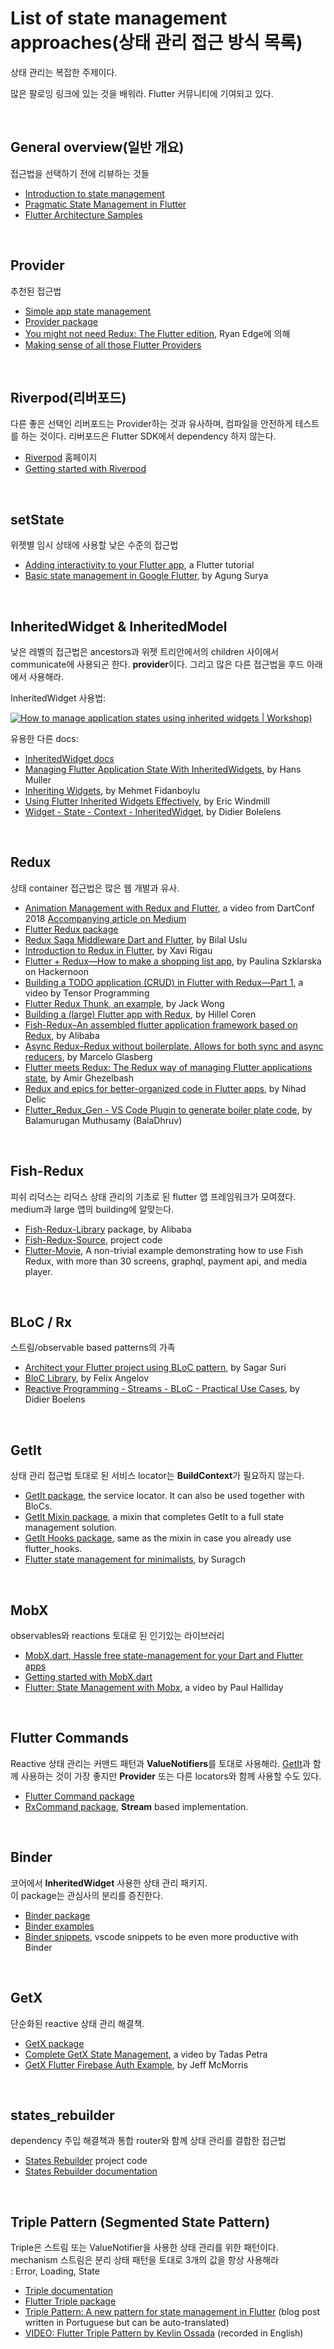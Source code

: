 # List of state management approaches(상태 관리 접근 방식 목록)  

상태 관리는 복잡한 주제이다.  

많은 팔로잉 링크에 있는 것을 배워라. Flutter 커뮤니티에 기여되고 있다.  

<br/>

## General overview(일반 개요)  

접근법을 선택하기 전에 리뷰하는 것들  

* [Introduction to state management](https://docs.flutter.dev/development/data-and-backend/state-mgmt/intro)
* [Pragmatic State Management in Flutter](https://www.youtube.com/watch?v=d_m5csmrf7I)
* [Flutter Architecture Samples](https://fluttersamples.com/)  

<br/>

## Provider  

추천된 접근법  
* [Simple app state management](https://docs.flutter.dev/development/data-and-backend/state-mgmt/simple)
* [Provider package](https://pub.dev/packages/provider)
* [You might not need Redux: The Flutter edition](https://proandroiddev.com/you-might-not-need-redux-the-flutter-edition-9c11eba006d7), Ryan Edge에 의해
* [Making sense of all those Flutter Providers](https://medium.com/flutter-community/making-sense-all-of-those-flutter-providers-e842e18f45dd)  

<br/>

## Riverpod(리버포드)  

다른 좋은 선택인 리버포드는 Provider하는 것과 유사하며, 컴파일을 안전하게 테스트를 하는 것이다. 리버포드은 Flutter SDK에서 dependency 하지 않는다.  
* [Riverpod](https://riverpod.dev/) 홈페이지
* [Getting started with Riverpod](https://riverpod.dev/docs/getting_started/)  

<br/>

## setState  
위젯별 임시 상태에 사용할 낮은 수준의 접근법  
* [Adding interactivity to your Flutter app](https://docs.flutter.dev/development/ui/interactive), a Flutter tutorial
* [Basic state management in Google Flutter](https://medium.com/@agungsurya/basic-state-management-in-google-flutter-6ee73608f96d), by Agung Surya

<br/>

## InheritedWidget & InheritedModel  
낮은 레벨의 접근법은 ancestors과 위젯 트리안에서의 children 사이에서 communicate에 사용되곤 한다. **provider**이다. 그리고 많은 다른 접근법을 후드 아래에서 사용해라.  

InheritedWidget 사용법:

[![How to manage application states using inherited widgets | Workshop)](http://img.youtube.com/vi/LFcGPS6cGrY/0.jpg)](https://youtu.be/LFcGPS6cGrY)  

유용한 다른 docs:
* [InheritedWidget docs](https://api.flutter.dev/flutter/widgets/InheritedWidget-class.html)
* [Managing Flutter Application State With InheritedWidgets](https://medium.com/flutter/managing-flutter-application-state-with-inheritedwidgets-1140452befe1), by Hans Muller
* [Inheriting Widgets](https://medium.com/@mehmetf_71205/inheriting-widgets-b7ac56dbbeb1), by Mehmet Fidanboylu
* [Using Flutter Inherited Widgets Effectively](https://ericwindmill.com/articles/inherited_widget/), by Eric Windmill
* [Widget - State - Context - InheritedWidget](https://www.didierboelens.com/2018/06/widget-state-context-inheritedwidget/), by Didier Bolelens

<br/>

## Redux

상태 container 접근법은 많은 웹 개발과 유사.  
* [Animation Management with Redux and Flutter](https://www.youtube.com/watch?v=9ZkLtr0Fbgk), a video from DartConf 2018 [Accompanying article on Medium](https://medium.com/flutter/animation-management-with-flutter-and-flux-redux-94729e6585fa)
* [Flutter Redux package](https://pub.dev/packages/flutter_redux)
* [Redux Saga Middleware Dart and Flutter](https://pub.dev/packages/redux_saga), by Bilal Uslu
* [Introduction to Redux in Flutter](https://blog.novoda.com/introduction-to-redux-in-flutter/), by Xavi Rigau
* [Flutter + Redux—How to make a shopping list app](https://hackernoon.com/flutter-redux-how-to-make-shopping-list-app-1cd315e79b65), by Paulina Szklarska on Hackernoon
* [Building a TODO application (CRUD) in Flutter with Redux—Part 1](https://www.youtube.com/watch?v=Wj216eSBBWs), a video by Tensor Programming
* [Flutter Redux Thunk, an example](https://medium.com/codechai/flutter-redux-thunk-27c2f2b80a3b), by Jack Wong
* [Building a (large) Flutter app with Redux](https://hillel.dev/2018/06/01/building-a-large-flutter-app-with-redux/), by Hillel Coren
* [Fish-Redux–An assembled flutter application framework based on Redux](https://github.com/alibaba/fish-redux/), by Alibaba
* [Async Redux–Redux without boilerplate. Allows for both sync and async reducers](https://pub.dev/packages/async_redux), by Marcelo Glasberg
* [Flutter meets Redux: The Redux way of managing Flutter applications state](https://thisisamir98.medium.com/flutter-meets-redux-the-redux-way-of-managing-flutter-applications-state-f60ef693b509), by Amir Ghezelbash
* [Redux and epics for better-organized code in Flutter apps](https://medium.com/upday-devs/reduce-duplication-achieve-flexibility-means-success-for-the-flutter-app-e5e432839e61), by Nihad Delic
* [Flutter_Redux_Gen - VS Code Plugin to generate boiler plate code](https://marketplace.visualstudio.com/items?itemName=BalaDhruv.flutter-redux-gen), by Balamurugan Muthusamy (BalaDhruv)

<br/>

## Fish-Redux  
피쉬 리덕스는 리덕스 상태 관리의 기초로 된 flutter 앱 프레임워크가 모여졌다.  medium과 large 앱의 building에 알맞는다.  
* [Fish-Redux-Library](https://pub.dev/packages/fish_redux) package, by Alibaba
* [Fish-Redux-Source](https://github.com/alibaba/fish-redux), project code
* [Flutter-Movie](https://github.com/o1298098/Flutter-Movie), A non-trivial example demonstrating how to use Fish Redux, with more than 30 screens, graphql, payment api, and media player.

<br/>

## BLoC / Rx  
스트림/observable based patterns의 가족  
* [Architect your Flutter project using BLoC pattern](https://medium.com/codechai/architecting-your-flutter-project-bd04e144a8f1), by Sagar Suri
* [BloC Library](https://bloclibrary.dev/#/), by Felix Angelov
* [Reactive Programming - Streams - BLoC - Practical Use Cases](https://www.didierboelens.com/2018/12/reactive-programming-streams-bloc-practical-use-cases/), by Didier Boelens

<br/>

## GetIt
상태 관리 접근법 토대로 된 서비스 locator는 **BuildContext**가 필요하지 않는다.  
* [GetIt package](https://pub.dev/packages/get_it), the service locator. It can also be used together with BloCs.
* [GetIt Mixin package](https://pub.dev/packages/get_it_mixin), a mixin that completes GetIt to a full state management solution.
* [GetIt Hooks package](https://pub.dev/packages/get_it_hooks), same as the mixin in case you already use flutter_hooks.
* [Flutter state management for minimalists](https://suragch.medium.com/flutter-state-management-for-minimalists-4c71a2f2f0c1), by Suragch

<br/>

## MobX  
observables와 reactions 토대로 된 인기있는 라이브러리  
* [MobX.dart, Hassle free state-management for your Dart and Flutter apps](https://github.com/mobxjs/mobx.dart)
* [Getting started with MobX.dart](https://mobx.netlify.app/getting-started/)
* [Flutter: State Management with Mobx](https://www.youtube.com/watch?v=p-MUBLOEkCs), a video by Paul Halliday

<br/>

## Flutter Commands  

Reactive 상태 관리는 커맨드 패턴과 **ValueNotifiers**를 토대로 사용해라. [GetIt](https://docs.flutter.dev/development/data-and-backend/state-mgmt/options#getit)과 함께 사용하는 것이 가장 좋지만 **Provider** 또는 다른 locators와 함께 사용할 수도 있다.  
* [Flutter Command package](https://pub.dev/packages/flutter_command)
* [RxCommand package](https://pub.dev/packages/rx_command), **Stream** based implementation.

<br/>

## Binder  
코어에서 **InheritedWidget** 사용한 상태 관리 패키지.  
이 package는 관심사의 분리를 증진한다.  
* [Binder package](https://pub.dev/packages/binder)
* [Binder examples](https://github.com/letsar/binder/tree/main/examples)
* [Binder snippets](https://marketplace.visualstudio.com/items?itemName=romain-rastel.flutter-binder-snippets), vscode snippets to be even more productive with Binder

<br/>

## GetX  
단순화된 reactive 상태 관리 해결책.
* [GetX package](https://pub.dev/packages/get)
* [Complete GetX State Management](https://www.youtube.com/watch?v=CNpXbeI_slw), a video by Tadas Petra
* [GetX Flutter Firebase Auth Example](https://jeffmcmorris.medium.com/getx-flutter-firebase-auth-example-b383c1dd1de2), by Jeff McMorris

<br/>

## states_rebuilder  
dependency 주입 해결책과 통합 router와 함께 상태 관리를 결합한 접근법  
* [States Rebuilder](https://github.com/GIfatahTH/states_rebuilder) project code
* [States Rebuilder documentation](https://github.com/GIfatahTH/states_rebuilder/wiki)

<br/>

## Triple Pattern (Segmented State Pattern)  
Triple은 스트림 또는 ValueNotifier을 사용한 상태 관리를 위한 패턴이다.  
mechanism 스트림은 분리 상태 패턴을 토대로 3개의 값을 항상 사용해라  
: Error, Loading, State  
* [Triple documentation](https://triple.flutterando.com.br/)
* [Flutter Triple package](https://pub.dev/packages/flutter_triple)
* [Triple Pattern: A new pattern for state management in Flutter](https://blog.flutterando.com.br/triple-pattern-um-novo-padr%C3%A3o-para-ger%C3%AAncia-de-estado-no-flutter-2e693a0f4c3e) (blog post written in Portuguese but can be auto-translated)
* [VIDEO: Flutter Triple Pattern by Kevlin Ossada](https://www.youtube.com/watch?v=dXc3tR15AoA) (recorded in English)